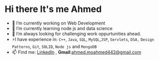 # Hi there It's me Ahmed


- 🔭 I’m currently working on Web Development
- 🌱 I’m currently learning node js and data science
- 🌋 I’m always looking for challenging work oppurtunities ahead.
- ⚡I have experience in: `C++`, `Java`, `SQL`, `MySQL`,`JSP`, `Servlets`, `DSA,` `Design Patterns`, `Git`,  `SOLID`, `Node js` and `MongoDB`
- 📫 Find me: [LinkedIn](http://linkedin.com/in/ahmed-mostafa-565023192) , **Gmail**:ahmed.moahmed442@gmail.com
